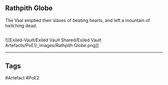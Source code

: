 ## Rathpith Globe
The Vaal emptied their slaves of beating hearts,
and left a mountain of twitching dead.
##
![[Exiled-Vault/Exiled Vault Shared/Exiled Vault Artefacts/PoE1/_Images/Rathpith Globe.png]]

---
## Tags
#Artefact
#PoE2